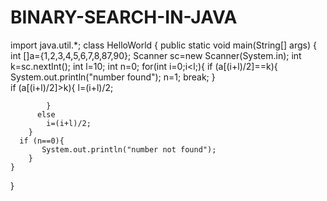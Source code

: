 # BINARY-SEARCH-IN-JAVA
import java.util.*;
class HelloWorld {
    public static void main(String[] args) {
      int []a={1,2,3,4,5,6,7,8,87,90};
      Scanner sc=new Scanner(System.in);
      int k=sc.nextInt();
      int l=10;
      int n=0;
      for(int i=0;i<l;){
          if (a[(i+l)/2]==k){
              System.out.println("number found");
              n=1;
              break;
          }     
          if (a[(i+l)/2]>k){
              l=(i+l)/2;
            
            }
          else
            i=(i+l)/2;
        }
      if (n==0){
           System.out.println("number not found");
        }
    }
}
